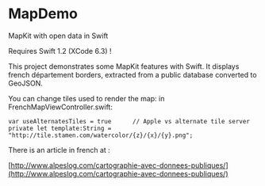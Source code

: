 # MapDemo
MapKit with open data in Swift

Requires Swift 1.2 (XCode 6.3) !

This project demonstrates some MapKit features with Swift.
It displays french département borders, extracted from a public database converted to GeoJSON.

You can change tiles used to render the map:
in FrenchMapViewController.swift:

    var useAlternatesTiles = true      // Apple vs alternate tile server
    private let template:String = "http://tile.stamen.com/watercolor/{z}/{x}/{y}.png";



There is an article in french at :

[http://www.alpeslog.com/cartographie-avec-donnees-publiques/](http://www.alpeslog.com/cartographie-avec-donnees-publiques/)
